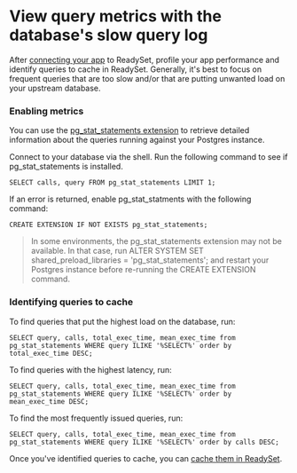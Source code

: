 # View query metrics with the database's slow query log
After [connecting your app](/docs/connect/connect-an-application-via-an-orm) to ReadySet, profile your app performance and identify queries to cache in ReadySet. Generally, it's best to focus on frequent queries that are too slow and/or that are putting unwanted load on your upstream database.

### Enabling metrics
You can use the [pg_stat_statements extension](https://www.postgresql.org/docs/current/pgstatstatements.html) to retrieve detailed information about the queries running against your Postgres instance.

Connect to your database via the shell. Run the following command to see if pg_stat_statements is installed.

```
SELECT calls, query FROM pg_stat_statements LIMIT 1;
```

If an error is returned, enable pg_stat_statments with the following command:

```
CREATE EXTENSION IF NOT EXISTS pg_stat_statements;
```
> In some environments, the pg_stat_statements extension may not be available. In that case, run ALTER SYSTEM SET shared_preload_libraries = 'pg_stat_statements'; and restart your Postgres instance before re-running the CREATE EXTENSION command.

### Identifying queries to cache
To find queries that put the highest load on the database, run:

```
SELECT query, calls, total_exec_time, mean_exec_time from pg_stat_statements WHERE query ILIKE '%SELECT%' order by total_exec_time DESC;
```

To find queries with the highest latency, run:

```
SELECT query, calls, total_exec_time, mean_exec_time from pg_stat_statements WHERE query ILIKE '%SELECT%' order by mean_exec_time DESC;
```

To find the most frequently issued queries, run: 

```
SELECT query, calls, total_exec_time, mean_exec_time from pg_stat_statements WHERE query ILIKE '%SELECT%' order by calls DESC;
```

Once you've identified queries to cache, you can [cache them in ReadySet](/docs/cache/creating-a-cache). 